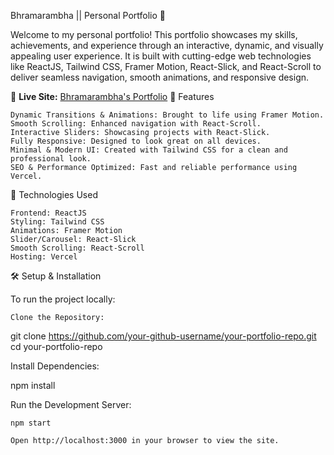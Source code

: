 Bhramarambha || Personal Portfolio 🌟

Welcome to my personal portfolio! This portfolio showcases my skills, achievements, and experience through an interactive, dynamic, and visually appealing user experience. It is built with cutting-edge web technologies like ReactJS, Tailwind CSS, Framer Motion, React-Slick, and React-Scroll to deliver seamless navigation, smooth animations, and responsive design.

🔗 **Live Site:** [Bhramarambha's Portfolio](https://portfolio-bhramarachandana8660.vercel.app/)
🎨 Features

    Dynamic Transitions & Animations: Brought to life using Framer Motion.
    Smooth Scrolling: Enhanced navigation with React-Scroll.
    Interactive Sliders: Showcasing projects with React-Slick.
    Fully Responsive: Designed to look great on all devices.
    Minimal & Modern UI: Created with Tailwind CSS for a clean and professional look.
    SEO & Performance Optimized: Fast and reliable performance using Vercel.

🚀 Technologies Used

    Frontend: ReactJS
    Styling: Tailwind CSS
    Animations: Framer Motion
    Slider/Carousel: React-Slick
    Smooth Scrolling: React-Scroll
    Hosting: Vercel

🛠️ Setup & Installation

To run the project locally:

    Clone the Repository:

git clone https://github.com/your-github-username/your-portfolio-repo.git
cd your-portfolio-repo

Install Dependencies:

npm install

Run the Development Server:

    npm start

    Open http://localhost:3000 in your browser to view the site.


